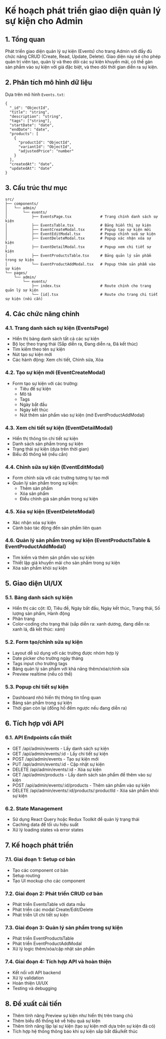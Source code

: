 # Kế hoạch phát triển giao diện quản lý sự kiện cho Admin

## 1. Tổng quan

Phát triển giao diện quản lý sự kiện (Events) cho trang Admin với đầy đủ chức năng CRUD (Create, Read, Update, Delete). Giao diện này sẽ cho phép quản trị viên tạo, quản lý và theo dõi các sự kiện khuyến mãi, có thể gán sản phẩm vào sự kiện với giá đặc biệt, và theo dõi thời gian diễn ra sự kiện.

## 2. Phân tích mô hình dữ liệu

Dựa trên mô hình `Events.txt`:
```
{
  "_id": "ObjectId",
  "title": "string",
  "description": "string",
  "tags": ["string"],
  "startDate": "date",
  "endDate": "date",
  "products": [
    {
      "productId": "ObjectId",
      "variantId": "ObjectId", 
      "adjustedPrice": "number"
    }
  ],
  "createdAt": "date",
  "updatedAt": "date"
}
```

## 3. Cấu trúc thư mục

```
src/
├── components/
│   └── admin/
│       └── events/
│           ├── EventsPage.tsx             # Trang chính danh sách sự kiện
│           ├── EventsTable.tsx            # Bảng hiển thị sự kiện
│           ├── EventCreateModal.tsx       # Popup tạo sự kiện mới
│           ├── EventEditModal.tsx         # Popup chỉnh sửa sự kiện
│           ├── EventDeleteModal.tsx       # Popup xác nhận xóa sự kiện
│           ├── EventDetailModal.tsx       # Popup xem chi tiết sự kiện
│           ├── EventProductsTable.tsx     # Bảng quản lý sản phẩm trong sự kiện
│           └── EventProductAddModal.tsx   # Popup thêm sản phẩm vào sự kiện
└── pages/
    └── admin/
        └── events/
            ├── index.tsx                  # Route chính cho trang quản lý sự kiện
            └── [id].tsx                   # Route cho trang chi tiết sự kiện (nếu cần)
```

## 4. Các chức năng chính

### 4.1. Trang danh sách sự kiện (EventsPage)
- Hiển thị bảng danh sách tất cả các sự kiện
- Bộ lọc theo trạng thái (Sắp diễn ra, Đang diễn ra, Đã kết thúc)
- Tìm kiếm theo tên sự kiện
- Nút tạo sự kiện mới
- Các hành động: Xem chi tiết, Chỉnh sửa, Xóa

### 4.2. Tạo sự kiện mới (EventCreateModal)
- Form tạo sự kiện với các trường:
  * Tiêu đề sự kiện
  * Mô tả
  * Tags
  * Ngày bắt đầu
  * Ngày kết thúc
  * Nút thêm sản phẩm vào sự kiện (mở EventProductAddModal)

### 4.3. Xem chi tiết sự kiện (EventDetailModal)
- Hiển thị thông tin chi tiết sự kiện
- Danh sách sản phẩm trong sự kiện
- Trạng thái sự kiện (dựa trên thời gian)
- Biểu đồ thống kê (nếu cần)

### 4.4. Chỉnh sửa sự kiện (EventEditModal)
- Form chỉnh sửa với các trường tương tự tạo mới
- Quản lý sản phẩm trong sự kiện:
  * Thêm sản phẩm
  * Xóa sản phẩm
  * Điều chỉnh giá sản phẩm trong sự kiện

### 4.5. Xóa sự kiện (EventDeleteModal)
- Xác nhận xóa sự kiện
- Cảnh báo tác động đến sản phẩm liên quan

### 4.6. Quản lý sản phẩm trong sự kiện (EventProductsTable & EventProductAddModal)
- Tìm kiếm và thêm sản phẩm vào sự kiện
- Thiết lập giá khuyến mãi cho sản phẩm trong sự kiện
- Xóa sản phẩm khỏi sự kiện

## 5. Giao diện UI/UX

### 5.1. Bảng danh sách sự kiện
- Hiển thị các cột: ID, Tiêu đề, Ngày bắt đầu, Ngày kết thúc, Trạng thái, Số lượng sản phẩm, Hành động
- Phân trang
- Color-coding cho trạng thái (sắp diễn ra: xanh dương, đang diễn ra: xanh lá, đã kết thúc: xám)

### 5.2. Form tạo/chỉnh sửa sự kiện
- Layout dễ sử dụng với các trường được nhóm hợp lý
- Date picker cho trường ngày tháng
- Tags input cho trường tags
- Bảng quản lý sản phẩm với khả năng thêm/xóa/chỉnh sửa
- Preview realtime (nếu có thể)

### 5.3. Popup chi tiết sự kiện
- Dashboard nhỏ hiển thị thông tin tổng quan
- Bảng sản phẩm trong sự kiện
- Thời gian còn lại (đồng hồ đếm ngược nếu đang diễn ra)

## 6. Tích hợp với API

### 6.1. API Endpoints cần thiết
- GET /api/admin/events - Lấy danh sách sự kiện
- GET /api/admin/events/:id - Lấy chi tiết sự kiện
- POST /api/admin/events - Tạo sự kiện mới
- PUT /api/admin/events/:id - Cập nhật sự kiện
- DELETE /api/admin/events/:id - Xóa sự kiện
- GET /api/admin/products - Lấy danh sách sản phẩm để thêm vào sự kiện
- POST /api/admin/events/:id/products - Thêm sản phẩm vào sự kiện
- DELETE /api/admin/events/:id/products/:productId - Xóa sản phẩm khỏi sự kiện

### 6.2. State Management
- Sử dụng React Query hoặc Redux Toolkit để quản lý trạng thái
- Caching data để tối ưu hiệu suất
- Xử lý loading states và error states

## 7. Kế hoạch phát triển

### 7.1. Giai đoạn 1: Setup cơ bản
- Tạo các component cơ bản
- Setup routing
- Tạo UI mockup cho các component

### 7.2. Giai đoạn 2: Phát triển CRUD cơ bản
- Phát triển EventsTable với data mẫu
- Phát triển các modal Create/Edit/Delete
- Phát triển UI chi tiết sự kiện

### 7.3. Giai đoạn 3: Quản lý sản phẩm trong sự kiện
- Phát triển EventProductsTable
- Phát triển EventProductAddModal
- Xử lý logic thêm/xóa/cập nhật sản phẩm

### 7.4. Giai đoạn 4: Tích hợp API và hoàn thiện
- Kết nối với API backend
- Xử lý validation
- Hoàn thiện UI/UX
- Testing và debugging

## 8. Đề xuất cải tiến

- Thêm tính năng Preview sự kiện như hiển thị trên trang chủ
- Thêm biểu đồ thống kê về hiệu quả sự kiện
- Thêm tính năng lặp lại sự kiện (tạo sự kiện mới dựa trên sự kiện đã có)
- Tích hợp hệ thống thông báo khi sự kiện sắp bắt đầu/kết thúc 